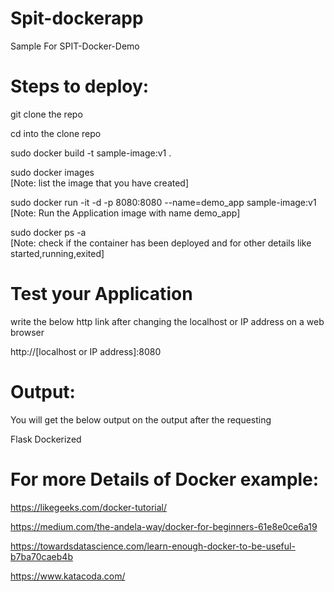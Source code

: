 # Spit-dockerapp
Sample For SPIT-Docker-Demo


# Steps to deploy:

git clone the repo

cd into the clone repo

sudo docker build -t sample-image:v1 .

sudo docker images                                                  
[Note: list the image that you have created]

sudo docker run -it -d -p 8080:8080 --name=demo_app sample-image:v1  
[Note: Run the Application image with name demo_app]

sudo docker ps -a      
[Note: check if the container has been deployed and for other details like started,running,exited]


# Test your Application

write the below http link after changing the localhost or IP address on a web browser

http://[localhost or IP address]:8080


# Output:

You will get the below output on the output after the requesting


Flask Dockerized

 
# For more Details of Docker example:
  
https://likegeeks.com/docker-tutorial/

https://medium.com/the-andela-way/docker-for-beginners-61e8e0ce6a19

https://towardsdatascience.com/learn-enough-docker-to-be-useful-b7ba70caeb4b

https://www.katacoda.com/

